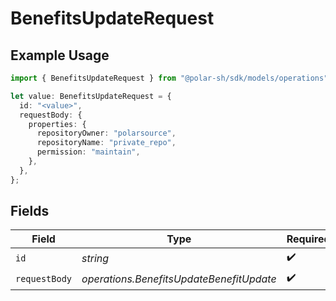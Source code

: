 # BenefitsUpdateRequest

## Example Usage

```typescript
import { BenefitsUpdateRequest } from "@polar-sh/sdk/models/operations";

let value: BenefitsUpdateRequest = {
  id: "<value>",
  requestBody: {
    properties: {
      repositoryOwner: "polarsource",
      repositoryName: "private_repo",
      permission: "maintain",
    },
  },
};
```

## Fields

| Field                                    | Type                                     | Required                                 | Description                              |
| ---------------------------------------- | ---------------------------------------- | ---------------------------------------- | ---------------------------------------- |
| `id`                                     | *string*                                 | :heavy_check_mark:                       | N/A                                      |
| `requestBody`                            | *operations.BenefitsUpdateBenefitUpdate* | :heavy_check_mark:                       | N/A                                      |